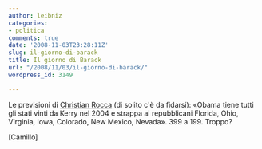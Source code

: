 ```yaml
---
author: leibniz
categories:
- politica
comments: true
date: '2008-11-03T23:28:11Z'
slug: il-giorno-di-barack
title: Il giorno di Barack
url: "/2008/11/03/il-giorno-di-barack/"
wordpress_id: 3149

---
```

Le previsioni di [Christian Rocca](https://www.camilloblog.it/archivio/2008/11/03/339-a-199/) (di solito c'è da fidarsi): «Obama tiene tutti gli stati vinti da Kerry nel 2004 e strappa ai repubblicani Florida, Ohio, Virginia, Iowa, Colorado, New Mexico, Nevada». 399 a 199. Troppo?

[Camillo]
